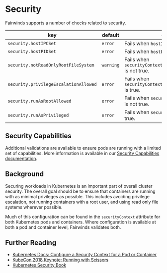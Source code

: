 # Security

Fairwinds supports a number of checks related to security.

key | default | description
----|---------|------------
`security.hostIPCSet` | `error` | Fails when `hostIPC` attribute is configured.
`security.hostPIDSet` | `error` | Fails when `hostPID` attribute is configured.
`security.notReadOnlyRootFileSystem` | `warning` | Fails when `securityContext.readOnlyRootFilesystem` is not true.
`security.privilegeEscalationAllowed` | `error` | Fails when `securityContext.allowPrivilegeEscalation` is true.
`security.runAsRootAllowed` | `error` | Fails when `securityContext.runAsNonRoot` is not true.
`security.runAsPrivileged` | `error` | Fails when `securityContext.privileged` is true.

## Security Capabilities

Additional validations are available to ensure pods are running with a limited set of capabilities. More information is available in our [Security Capabilities documentation](security-capabilities.md).

## Background

Securing workloads in Kubernetes is an important part of overall cluster security. The overall goal should be to ensure that containers are running with as minimal privileges as possible. This includes avoiding privilege escalation, not running containers with a root user, and using read only file systems wherever possible.

Much of this configuration can be found in the `securityContext` attribute for both Kubernetes pods and containers. Where configuration is available at both a pod and container level, Fairwinds validates both.

## Further Reading
- [Kubernetes Docs: Configure a Security Context for a Pod or Container](https://kubernetes.io/docs/tasks/configure-pod-container/security-context/)
- [KubeCon 2018 Keynote: Running with Scissors](https://www.youtube.com/watch?v=ltrV-Qmh3oY)
- [Kubernetes Security Book](https://kubernetes-security.info/)
